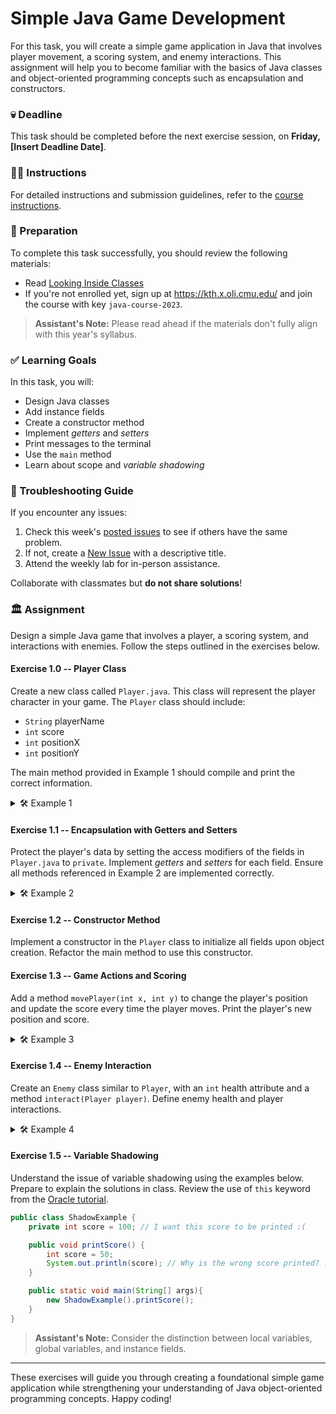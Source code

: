 # Simple Java Game Development

For this task, you will create a simple game application in Java that involves player movement, a scoring system, and enemy interactions. This assignment will help you to become familiar with the basics of Java classes and object-oriented programming concepts such as encapsulation and constructors.

### 💀 Deadline

This task should be completed before the next exercise session, on **Friday, [Insert Deadline Date]**.

### 👩‍🏫 Instructions

For detailed instructions and submission guidelines, refer to the [course instructions](https://gits-xx.sys.kth.se/course-instructions#assignments).

### 📝 Preparation

To complete this task successfully, you should review the following materials:

- Read [Looking Inside Classes](https://insert-link-here)
- If you're not enrolled yet, sign up at https://kth.x.oli.cmu.edu/ and join the course with key `java-course-2023`.

> **Assistant's Note:** Please read ahead if the materials don't fully align with this year's syllabus.

### ✅ Learning Goals

In this task, you will:

- Design Java classes
- Add instance fields
- Create a constructor method
- Implement *getters* and *setters*
- Print messages to the terminal
- Use the `main` method
- Learn about scope and *variable shadowing*

### 🚨 Troubleshooting Guide

If you encounter any issues:

1. Check this week's [posted issues](https://gits-xx.sys.kth.se/help/issues) to see if others have the same problem.
2. If not, create a [New Issue](https://gits-xx.sys.kth.se/help/issues/new) with a descriptive title.
3. Attend the weekly lab for in-person assistance.

Collaborate with classmates but **do not share solutions**!

### 🏛 Assignment

Design a simple Java game that involves a player, a scoring system, and interactions with enemies. Follow the steps outlined in the exercises below.

#### Exercise 1.0 -- Player Class

Create a new class called `Player.java`. This class will represent the player character in your game. The `Player` class should include:

- `String` playerName
- `int` score
- `int` positionX
- `int` positionY

The main method provided in Example 1 should compile and print the correct information.

<details>
  <summary> 🛠 Example 1 </summary>

  ```java
  class Player {

    // Add your instance fields here

    public static void main(String[] args) {
      // Create a new Player object
      Player player1 = new Player();

      // Assign initial values to the instance variables
      player1.playerName = "Hero";
      player1.score = 0;
      player1.positionX = 0;
      player1.positionY = 0;

      // Print player information
      System.out.println("Player Name: " + player1.playerName);
      System.out.println("Score: " + player1.score);
      System.out.println("Position: (" + player1.positionX + ", " + player1.positionY + ")");
    }
  }
  ```
</details>

#### Exercise 1.1 -- Encapsulation with Getters and Setters

Protect the player's data by setting the access modifiers of the fields in `Player.java` to `private`. Implement *getters* and *setters* for each field. Ensure all methods referenced in Example 2 are implemented correctly.

<details>
  <summary> 🛠 Example 2 </summary>

  ```java
  class Player {

    // Add private instance fields here

    // Add getters and setters here

    public static void main(String[] args) {
      // Create a new Player object
      Player player1 = new Player();

      // Set player attributes using setters
      player1.setPlayerName("Hero");
      player1.setScore(0);
      player1.setPositionX(0);
      player1.setPositionY(0);

      // Print player information using getters
      System.out.println("Player Name: " + player1.getPlayerName());
      System.out.println("Score: " + player1.getScore());
      System.out.println("Position: (" + player1.getPositionX() + ", " + player1.getPositionY() + ")");
    }
  }
  ```
</details>

#### Exercise 1.2 -- Constructor Method

Implement a constructor in the `Player` class to initialize all fields upon object creation. Refactor the main method to use this constructor.

#### Exercise 1.3 -- Game Actions and Scoring

Add a method `movePlayer(int x, int y)` to change the player's position and update the score every time the player moves. Print the player's new position and score.

<details>
  <summary> 🛠 Example 3 </summary>

  ```java
  public static void main(String[] args) {
    Player player1 = new Player("Hero", 0, 0, 0);
    player1.movePlayer(5, 3);

    player1.printInfo();
  }
  ```

  Output:

  ```
  > Player Hero moved to position (5, 3).
  > Current Score: 10
  ```

</details>

#### Exercise 1.4 -- Enemy Interaction

Create an `Enemy` class similar to `Player`, with an `int` health attribute and a method `interact(Player player)`. Define enemy health and player interactions.

<details>
  <summary> 🛠 Example 4 </summary>

  ```java
  class Enemy {
    // Add instance fields, constructor, getters, and setters

    public void interact(Player player) {
      // Example interaction
      System.out.println("Player " + player.getPlayerName() + " encountered an enemy!");
      player.setScore(player.getScore() + 5);
    }
  }

  public static void main(String[] args) {
    Player player1 = new Player("Hero", 0, 0, 0);
    Enemy goblin = new Enemy();
    goblin.interact(player1);

    player1.printInfo();
  }
  ```

  Output:

  ```
  > Player Hero encountered an enemy!
  > Current Score after interaction: 5
  ```

</details>

#### Exercise 1.5 -- Variable Shadowing

Understand the issue of variable shadowing using the examples below. Prepare to explain the solutions in class. Review the use of `this` keyword from the [Oracle tutorial](https://docs.oracle.com/javase/tutorial/java/javaOO/thiskey.html).

```java
public class ShadowExample {
    private int score = 100; // I want this score to be printed :(

    public void printScore() {
        int score = 50;
        System.out.println(score); // Why is the wrong score printed? :(
    }

    public static void main(String[] args){
        new ShadowExample().printScore();
    }
}
```

> **Assistant's Note:** Consider the distinction between local variables, global variables, and instance fields.

---

These exercises will guide you through creating a foundational simple game application while strengthening your understanding of Java object-oriented programming concepts. Happy coding!